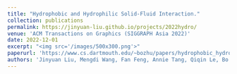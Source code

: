 ```yaml
---
title: "Hydrophobic and Hydrophilic Solid-Fluid Interaction."
collection: publications
permalink: https://jinyuan-liu.github.io/projects/2022hydro/ 
venue: 'ACM Transactions on Graphics (SIGGRAPH Asia 2022)'
date: 2022-12-01
excerpt: "<img src='/images/500x300.png'>"
paperurl: 'https://www.cs.dartmouth.edu/~bozhu/papers/hydrophobic_hydrophilic_sfi.pdf'
authors: 'Jinyuan Liu, Mengdi Wang, Fan Feng, Annie Tang, Qiqin Le, Bo Zhu'
---
```

